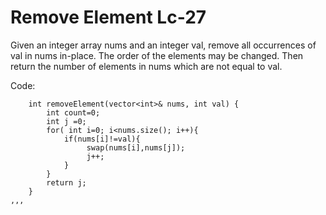 # Remove Element Lc-27

Given an integer array nums and an integer val, remove all occurrences of val in nums in-place. The order of the elements may be changed. Then return the number of elements in nums which are not equal to val.




Code:
```
    int removeElement(vector<int>& nums, int val) {
        int count=0;
        int j =0;
        for( int i=0; i<nums.size(); i++){
            if(nums[i]!=val){
                 swap(nums[i],nums[j]);
                 j++;
            }
        }
        return j;
    }
,,,        
